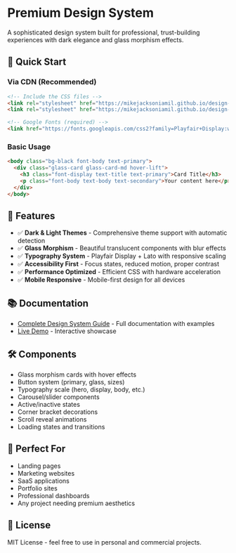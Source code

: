 # Premium Design System

A sophisticated design system built for professional, trust-building experiences with dark elegance and glass morphism effects.

## 🚀 Quick Start

### Via CDN (Recommended)
```html
<!-- Include the CSS files -->
<link rel="stylesheet" href="https://mikejacksoniamil.github.io/design-system/design-system.css">
<link rel="stylesheet" href="https://mikejacksoniamil.github.io/design-system/design-system-light.css">

<!-- Google Fonts (required) -->
<link href="https://fonts.googleapis.com/css2?family=Playfair+Display:wght@400;500;600;700&family=Lato:wght@300;400;500;600&display=swap" rel="stylesheet">
```

### Basic Usage
```html
<body class="bg-black font-body text-primary">
  <div class="glass-card glass-card-md hover-lift">
    <h3 class="font-display text-title text-primary">Card Title</h3>
    <p class="font-body text-body text-secondary">Your content here</p>
  </div>
</body>
```

## 🎨 Features

- ✅ **Dark & Light Themes** - Comprehensive theme support with automatic detection
- ✅ **Glass Morphism** - Beautiful translucent components with blur effects  
- ✅ **Typography System** - Playfair Display + Lato with responsive scaling
- ✅ **Accessibility First** - Focus states, reduced motion, proper contrast
- ✅ **Performance Optimized** - Efficient CSS with hardware acceleration
- ✅ **Mobile Responsive** - Mobile-first design for all devices

## 📚 Documentation

- [Complete Design System Guide](DESIGN_SYSTEM_GUIDE.md) - Full documentation with examples
- [Live Demo](https://mikejacksoniamil.github.io/design-system/) - Interactive showcase

## 🛠️ Components

- Glass morphism cards with hover effects
- Button system (primary, glass, sizes)
- Typography scale (hero, display, body, etc.)
- Carousel/slider components
- Active/inactive states
- Corner bracket decorations
- Scroll reveal animations
- Loading states and transitions

## 🎯 Perfect For

- Landing pages
- Marketing websites  
- SaaS applications
- Portfolio sites
- Professional dashboards
- Any project needing premium aesthetics

## 📄 License

MIT License - feel free to use in personal and commercial projects.
